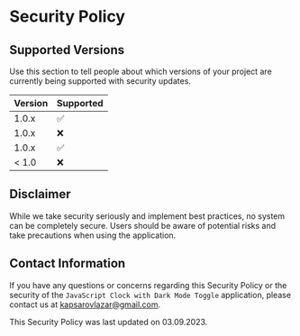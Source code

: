 # Security Policy

## Supported Versions

Use this section to tell people about which versions of your project are
currently being supported with security updates.

| Version | Supported          |
| ------- | ------------------ |
| 1.0.x   | :white_check_mark: |
| 1.0.x   | :x:                |
| 1.0.x   | :white_check_mark: |
| < 1.0   | :x:                |


## Disclaimer
While we take security seriously and implement best practices, no system can be completely secure. Users should be aware of potential risks and take precautions when using the application.


## Contact Information
If you have any questions or concerns regarding this Security Policy or the security of the `JavaScript Clock with Dark Mode Toggle` application, please contact us at kapsarovlazar@gmail.com.

This Security Policy was last updated on 03.09.2023.
